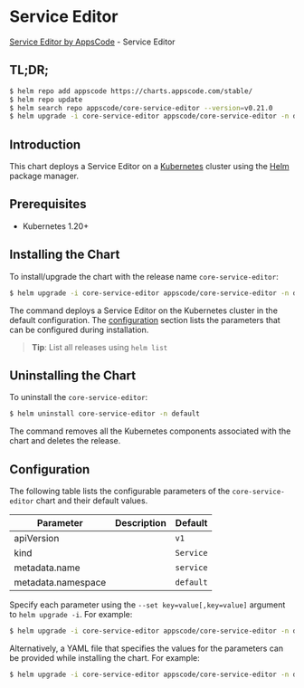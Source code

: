 # Service Editor

[Service Editor by AppsCode](https://appscode.com) - Service Editor

## TL;DR;

```bash
$ helm repo add appscode https://charts.appscode.com/stable/
$ helm repo update
$ helm search repo appscode/core-service-editor --version=v0.21.0
$ helm upgrade -i core-service-editor appscode/core-service-editor -n default --create-namespace --version=v0.21.0
```

## Introduction

This chart deploys a Service Editor on a [Kubernetes](http://kubernetes.io) cluster using the [Helm](https://helm.sh) package manager.

## Prerequisites

- Kubernetes 1.20+

## Installing the Chart

To install/upgrade the chart with the release name `core-service-editor`:

```bash
$ helm upgrade -i core-service-editor appscode/core-service-editor -n default --create-namespace --version=v0.21.0
```

The command deploys a Service Editor on the Kubernetes cluster in the default configuration. The [configuration](#configuration) section lists the parameters that can be configured during installation.

> **Tip**: List all releases using `helm list`

## Uninstalling the Chart

To uninstall the `core-service-editor`:

```bash
$ helm uninstall core-service-editor -n default
```

The command removes all the Kubernetes components associated with the chart and deletes the release.

## Configuration

The following table lists the configurable parameters of the `core-service-editor` chart and their default values.

|     Parameter      | Description |       Default        |
|--------------------|-------------|----------------------|
| apiVersion         |             | <code>v1</code>      |
| kind               |             | <code>Service</code> |
| metadata.name      |             | <code>service</code> |
| metadata.namespace |             | <code>default</code> |


Specify each parameter using the `--set key=value[,key=value]` argument to `helm upgrade -i`. For example:

```bash
$ helm upgrade -i core-service-editor appscode/core-service-editor -n default --create-namespace --version=v0.21.0 --set apiVersion=v1
```

Alternatively, a YAML file that specifies the values for the parameters can be provided while
installing the chart. For example:

```bash
$ helm upgrade -i core-service-editor appscode/core-service-editor -n default --create-namespace --version=v0.21.0 --values values.yaml
```
